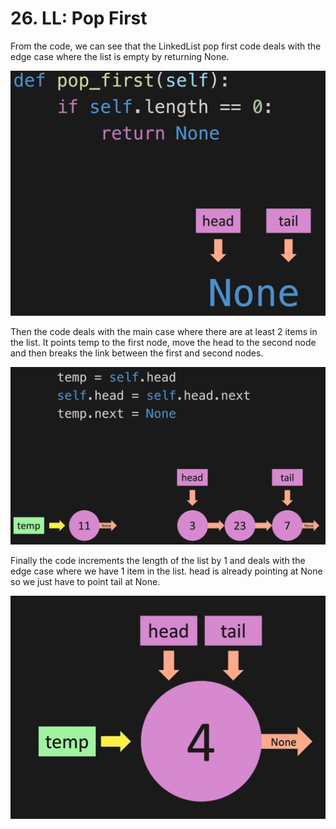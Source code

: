 # 26. LL: Pop First

From the code, we can see that the LinkedList pop first code deals with the edge case where the list is empty by returning None. 

![Linked List Pop First Empty](./images/linked-list-pop-first-empty.jpg?raw=true "Linked List Pop First Empty")

Then the code deals with the main case where there are at least 2 items in the list. It points temp to the first node, move the head to the second node and then breaks the link between the first and second nodes.

![Linked List Pop First](./images/linked-list-pop-first.jpg?raw=true "Linked List Pop First")

Finally the code increments the length of the list by 1 and deals with the edge case where we have 1 item in the list. head is already pointing at None so we just have to point tail at None.

![Linked List Pop First One](./images/linked-list-pop-first-one.jpg?raw=true "Linked List Pop First One")
